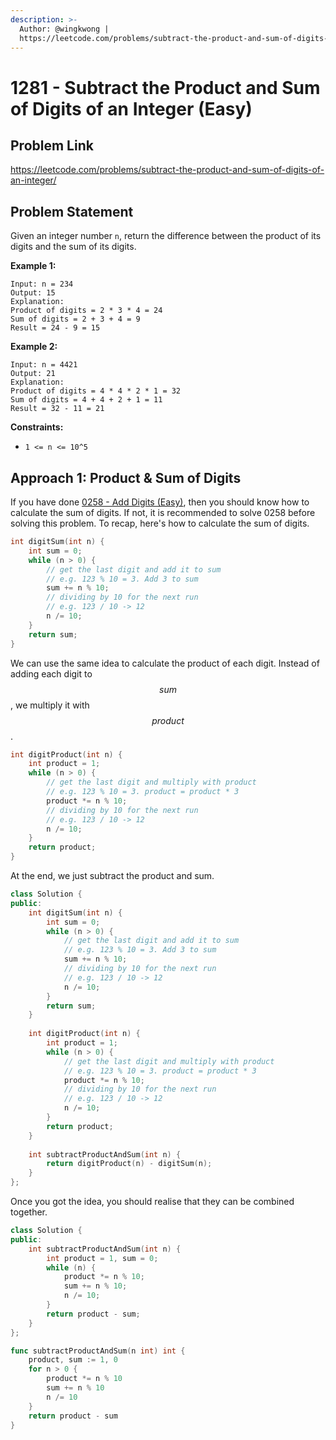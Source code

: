```yaml
---
description: >-
  Author: @wingkwong |
  https://leetcode.com/problems/subtract-the-product-and-sum-of-digits-of-an-integer/
---
```


# 1281 - Subtract the Product and Sum of Digits of an Integer (Easy)

## Problem Link

https://leetcode.com/problems/subtract-the-product-and-sum-of-digits-of-an-integer/

## Problem Statement

Given an integer number `n`, return the difference between the product of its digits and the sum of its digits.

**Example 1:**

```
Input: n = 234
Output: 15 
Explanation: 
Product of digits = 2 * 3 * 4 = 24 
Sum of digits = 2 + 3 + 4 = 9 
Result = 24 - 9 = 15
```

**Example 2:**

```
Input: n = 4421
Output: 21
Explanation: 
Product of digits = 4 * 4 * 2 * 1 = 32 
Sum of digits = 4 + 4 + 2 + 1 = 11 
Result = 32 - 11 = 21
```

**Constraints:**

* `1 <= n <= 10^5`

## Approach 1: **Product & Sum of Digits**

If you have done [0258 - Add Digits (Easy)](../0200-0299/add-digits-easy), then you should know how to calculate the sum of digits. If not, it is recommended to solve 0258 before solving this problem. To recap, here's how to calculate the sum of digits.

```cpp
int digitSum(int n) {
    int sum = 0;
    while (n > 0) {
        // get the last digit and add it to sum
        // e.g. 123 % 10 = 3. Add 3 to sum
        sum += n % 10;
        // dividing by 10 for the next run
        // e.g. 123 / 10 -> 12
        n /= 10;
    }
    return sum;
}
```

We can use the same idea to calculate the product of each digit. Instead of adding each digit to $$sum$$, we multiply it with $$product$$.

```cpp
int digitProduct(int n) {
    int product = 1;
    while (n > 0) {
        // get the last digit and multiply with product
        // e.g. 123 % 10 = 3. product = product * 3
        product *= n % 10;
        // dividing by 10 for the next run
        // e.g. 123 / 10 -> 12
        n /= 10;
    }
    return product;
}
```

At the end, we just subtract the product and sum.

<SolutionAuthor name="@wingkwong"/>

```cpp
class Solution {
public:
    int digitSum(int n) {
        int sum = 0;
        while (n > 0) {
            // get the last digit and add it to sum
            // e.g. 123 % 10 = 3. Add 3 to sum
            sum += n % 10;
            // dividing by 10 for the next run
            // e.g. 123 / 10 -> 12
            n /= 10;
        }
        return sum;
    }
    
    int digitProduct(int n) {
        int product = 1;
        while (n > 0) {
            // get the last digit and multiply with product
            // e.g. 123 % 10 = 3. product = product * 3
            product *= n % 10;
            // dividing by 10 for the next run
            // e.g. 123 / 10 -> 12
            n /= 10;
        }
        return product;
    }
    
    int subtractProductAndSum(int n) {
        return digitProduct(n) - digitSum(n);
    }
};
```

Once you got the idea, you should realise that they can be combined together.

<SolutionAuthor name="@wingkwong"/>

```cpp
class Solution {
public:
    int subtractProductAndSum(int n) {
        int product = 1, sum = 0;
        while (n) {
            product *= n % 10;
            sum += n % 10;
            n /= 10;
        }
        return product - sum;
    }
};
```

<SolutionAuthor name="@wingkwong"/>

```go
func subtractProductAndSum(n int) int {
    product, sum := 1, 0
    for n > 0 {
        product *= n % 10
        sum += n % 10
        n /= 10
    }
    return product - sum
}
```
